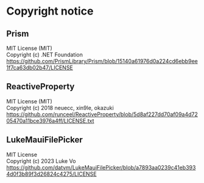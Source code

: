 # Copyright notice
## Prism
MIT License (MIT)  
Copyright (c) .NET Foundation  
https://github.com/PrismLibrary/Prism/blob/15140a61976d0a224cd6ebb9ee1f7ca63db02b47/LICENSE

## ReactiveProperty
MIT License (MIT)  
Copyright (c) 2018 neuecc, xin9le, okazuki  
https://github.com/runceel/ReactiveProperty/blob/5d8af227dd70af09a4d7205470a11bce3976a4ff/LICENSE.txt

## LukeMauiFilePicker
MIT License  
Copyright (c) 2023 Luke Vo  
https://github.com/datvm/LukeMauiFilePicker/blob/a7893aa0239c41eb3934d0f3b89f3d26824c4275/LICENSE